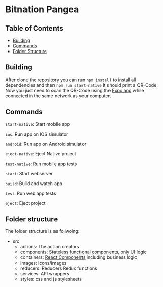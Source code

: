 # Bitnation Pangea

## Table of Contents

- [Building](#building)
- [Commands](#commands)
- [Folder Structure](#folder-structure)


## Building

After clone the repository you can run
`npm install` to install all dependencies
and then `npm run start-native`
It should print a QR-Code.
Now you just need to scan the QR-Code using the [Expo app](https://expo.io/) while connected in the same network as your computer.

## Commands

`start-native`: Start mobile app

`ios`: Run app on IOS simulator

`android`: Run app on Android simulator

`eject-native`: Eject Native project

`test-native`: Run mobile app tests

`start`: Start webserver

`build`: Build and watch app

`test`: Run web app tests

`eject`: Eject project


## Folder structure

The folder structure is as follwoing:
- src
  - actions: The action creators
  - components: [Stateless functional components](https://hackernoon.com/react-stateless-functional-components-nine-wins-you-might-have-overlooked-997b0d933dbc), only UI logic
  - containers: [React Components](https://facebook.github.io/react/docs/react-component.html) including business logic
  - images: Icons/images
  - reducers: Reducers Redux functions
  - services: API wrappers
  - styles: css and js stylesheets
